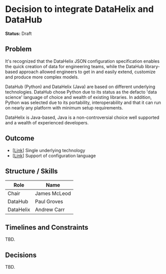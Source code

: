 # Decision to integrate DataHelix and DataHub

__Status:__ Draft

## Problem

It's recognized that the DataHelix JSON configuration specification enables the quick creation of data for engineering teams, while the DataHub library-based approach allowed engineers to get in and easily extend, customize and produce more complex models.

DataHub (Python) and DataHelix (Java) are based on different underlying technologies. DataHub chose Python due to its status as the defacto 'data science' language of choice and wealth of existing libraries. In addition, Python was selected due to its portability, interoperability and that it can run on nearly any platform with minimum setup requirements.

DataHelix is Java-based, Java is a non-controversial choice well supported and a wealth of experienced developers.

## Outcome

* [[Link](./outcomes/single-underlying-technology.md)] Single underlying technology
* [[Link](./outcomes/support-of-config-language.md)] Support of configuration language

## Structure / Skills

| Role       |Name           |
|------------|---------------|
| Chair      | James McLeod  |
| DataHub    | Paul Groves   |
| DataHelix  | Andrew Carr   |

## Timelines and Constraints

TBD.

## Decisions

TBD.

